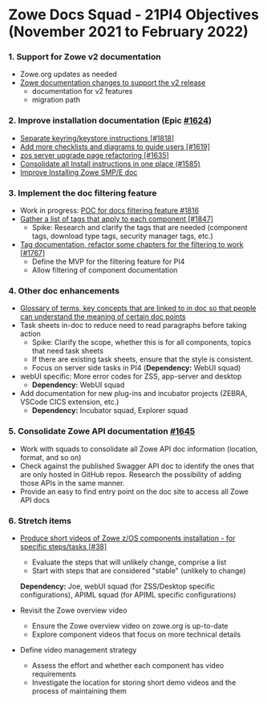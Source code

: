# Zowe Docs Squad - 21PI4 Objectives (November 2021 to February 2022)

### 1. Support for Zowe v2 documentation

- Zowe.org updates as needed
- [Zowe documentation changes to support the v2 release](https://github.com/zowe/docs-site/issues/1826) 
   - documentation for v2 features
   - migration path

### 2. Improve installation documentation (Epic [#1624](https://github.com/zowe/docs-site/issues/1624))  

- [Separate keyring/keystore instructions [#1818]](https://github.com/zowe/docs-site/issues/1818)
- [Add more checklists and diagrams to guide users [#1619]](https://github.com/zowe/docs-site/issues/1619)
- [zos server upgrade page refactoring [#1635]](https://github.com/zowe/docs-site/issues/1635)
- [Consolidate all Install instructions in one place (#1585)](https://github.com/zowe/docs-site/issues/1585)
- [Improve Installing Zowe SMP/E doc](https://github.com/zowe/docs-site/issues/1637)

### 3. Implement the doc filtering feature

- Work in progress: [POC for docs filtering feature #1816](https://github.com/zowe/docs-site/pull/1816)
- [Gather a list of tags that apply to each component [#1847]](https://github.com/zowe/docs-site/issues/1847) 
   - Spike: Research and clarify the tags that are needed (component tags, download type tags, security manager tags, etc.)
- [Tag documentation, refactor some chapters for the filtering to work [#1767]](https://github.com/zowe/docs-site/issues/1767) 
   - Define the MVP for the filtering feature for PI4 
   - Allow filtering of component documentation
  
### 4. Other doc enhancements

- [Glossary of terms, key concepts that are linked to in doc so that people can understand the meaning of certain doc points](https://github.com/zowe/docs-site/issues/1319) 
- Task sheets in-doc to reduce need to read paragraphs before taking action
  - Spike: Clarify the scope, whether this is for all components, topics that need task sheets
  - If there are existing task sheets, ensure that the style is consistent.
  - Focus on server side tasks in PI4  (**Dependency:** WebUI squad) 
- webUI specific: More error codes for ZSS, app-server and desktop 
  - **Dependency:** WebUI squad 
- Add documentation for new plug-ins and incubator projects (ZEBRA, VSCode CICS extension, etc.)
  - **Dependency:** Incubator squad, Explorer squad 

### 5. Consolidate Zowe API documentation [#1645](https://github.com/zowe/docs-site/issues/1645)

- Work with squads to consolidate all Zowe API doc information (location, format, and so on) 
- Check against the published Swagger API doc to identify the ones that are only hosted in GitHub repos. Research the possibility of adding those APIs in the same manner. 
- Provide an easy to find entry point on the doc site to access all Zowe API docs

### 6. Stretch items

- [Produce short videos of Zowe z/OS components installation - for specific steps/tasks [#38]](https://github.com/zowe/docs-site/issues/38)
  - Evaluate the steps that will unlikely change, comprise a list 
  - Start with steps that are considered "stable" (unlikely to change)

  **Dependency:** Joe, webUI squad (for ZSS/Desktop specific configurations), APIML squad (for APIML specific configurations) 

- Revisit the Zowe overview video 
  - Ensure the Zowe overview video on zowe.org is up-to-date
  - Explore component videos that focus on more technical details 

- Define video management strategy
  - Assess the effort and whether each component has video requirements
  - Investigate the location for storing short demo videos and the process of maintaining them
